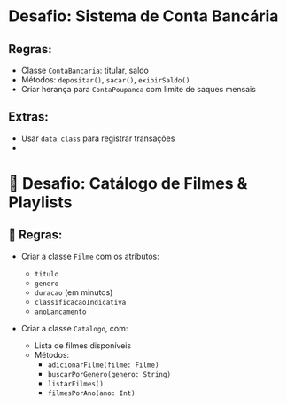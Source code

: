 # Desafio: Sistema de Conta Bancária

## Regras:
- Classe `ContaBancaria`: titular, saldo
- Métodos: `depositar()`, `sacar()`, `exibirSaldo()`
- Criar herança para `ContaPoupanca` com limite de saques mensais

## Extras:
- Usar `data class` para registrar transações
- 
# 🎥 Desafio: Catálogo de Filmes & Playlists

## 🎯 Regras:
- Criar a classe `Filme` com os atributos:
    - `titulo`
    - `genero`
    - `duracao` (em minutos)
    - `classificacaoIndicativa`
    - `anoLancamento`

- Criar a classe `Catalogo`, com:
    - Lista de filmes disponíveis
    - Métodos:
        - `adicionarFilme(filme: Filme)`
        - `buscarPorGenero(genero: String)`
        - `listarFilmes()`
        - `filmesPorAno(ano: Int)`
